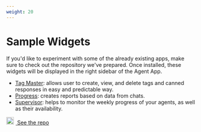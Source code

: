 ```yaml
---
weight: 20
---
```



# Sample Widgets

If you'd like to experiment with some of the already existing apps, make sure to check out the repository we've prepared. Once installed, these widgets will be displayed in the right sidebar of the Agent App.

* [Tag Master](https://github.com/livechat/sample-apps/tree/master/Tag%20Master): allows user to create, view, and delete tags and canned responses in easy and predictable way.
* [Progress](https://github.com/livechat/sample-apps/tree/master/progress): creates reports based on data from chats.
* [Supervisor](https://github.com/livechat/sample-apps/tree/master/supervisor): helps to monitor the weekly progress of your agents, as well as their availability.


<a href="https://github.com/livechat/sample-apps/" class="cta green" target="_blank"><img src="../assets/images/github-logo.svg" style="background: none;margin-right:5px;" width="20"/> See the repo</a>
